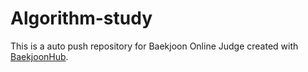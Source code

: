 # Algorithm-study
This is a auto push repository for Baekjoon Online Judge created with [BaekjoonHub](https://github.com/BaekjoonHub/BaekjoonHub).
